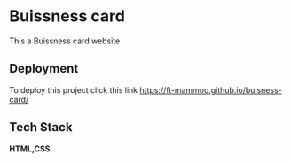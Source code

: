 
# Buissness card

This a Buissness card website 
## Deployment

To deploy this project click this link
https://ft-mammoo.github.io/buisness-card/


## Tech Stack

**HTML,CSS**

